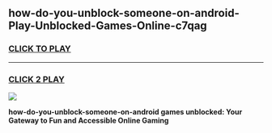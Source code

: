 
## how-do-you-unblock-someone-on-android-Play-Unblocked-Games-Online-c7qag
<h3>
<a href="https://premium76.site?title=how-do-you-unblock-someone-on-android&ref=25A">CLICK TO PLAY</a></h3>
<hr>

<h3>
<a href="https://premium76.site?title=how-do-you-unblock-someone-on-android&ref=25A">CLICK 2 PLAY</a>
  
</h3>

<a href="https://premium76.site?title=how-do-you-unblock-someone-on-android&ref=25A"><img src="https://clearcache.store/games.png"></a>


**how-do-you-unblock-someone-on-android games unblocked: Your Gateway to Fun and Accessible Online Gaming**
